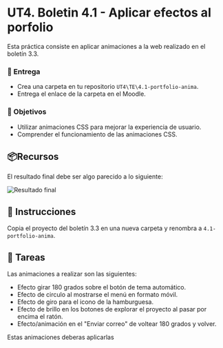 # UT4. Boletin 4.1 - Aplicar efectos al porfolio

Esta práctica consiste en aplicar animaciones a la web realizado en el boletín 3.3.

### 📂 Entrega

- Crea una carpeta en tu repositorio `UT4\TE\4.1-portfolio-anima`.
- Entrega el enlace de la carpeta en el Moodle.

### 🎯 Objetivos

- Utilizar animaciones CSS para mejorar la experiencia de usuario.
- Comprender el funcionamiento de las animaciones CSS.

## 📦Recursos

El resultado final debe ser algo parecido a lo siguiente:

![Resultado final](./_res/01-animaciones.gif)


## 📝 Instrucciones

Copia el proyecto del boletín 3.3 en una nueva carpeta y renombra a `4.1-portfolio-anima`.


## 📝 Tareas

Las animaciones a realizar son las siguientes:

- Efecto girar 180 grados sobre el botón de tema automático.
- Efecto de circulo al mostrarse el menú en formato móvil.
- Efecto de giro para el icono de la hamburguesa.
- Efecto de brillo en los botones de explorar el proyecto al pasar por encima el ratón.
- Efecto/animación en el "Enviar correo" de voltear 180 grados y volver.


Estas animaciones deberas aplicarlas 


